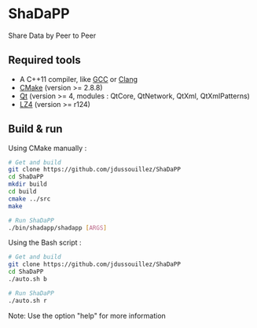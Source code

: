 ShaDaPP
=======

Share Data by Peer to Peer

Required tools
--------------

- A C++11 compiler, like [GCC](http://gcc.gnu.org/) or [Clang](http://clang.llvm.org/)
- [CMake](http://www.cmake.org/) (version >= 2.8.8)
- [Qt](http://qt-project.org/) (version >= 4, modules : QtCore, QtNetwork, QtXml, QtXmlPatterns)
- [LZ4](https://code.google.com/p/lz4/) (version >= r124)

Build & run
-----------

Using CMake manually :

``` bash
# Get and build
git clone https://github.com/jdussouillez/ShaDaPP
cd ShaDaPP
mkdir build
cd build
cmake ../src
make

# Run ShaDaPP
./bin/shadapp/shadapp [ARGS]
```

Using the Bash script :

``` bash
# Get and build
git clone https://github.com/jdussouillez/ShaDaPP
cd ShaDaPP
./auto.sh b

# Run ShaDaPP
./auto.sh r
```
Note: Use the option "help" for more information
